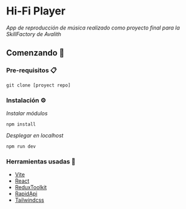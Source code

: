 
# Hi-Fi Player

_App de reproducción de música realizado como proyecto final para la SkillFactory de Avalith_

## Comenzando 🚀


### Pre-requisitos 📋

```
git clone [proyect repo]
```

### Instalación ⚙️

_Instalar módulos_

```
npm install
```

_Desplegar en localhost_

```
npm run dev
```

### Herramientas usadas 🔧

* [Vite](https://vitejs.dev/) 
* [React](https://es.reactjs.org/) 
* [ReduxToolkit](https://redux-toolkit.js.org/)
* [RapidApi](https://rapidapi.com/hub)
* [Tailwindcss](https://tailwindcss.com/)

